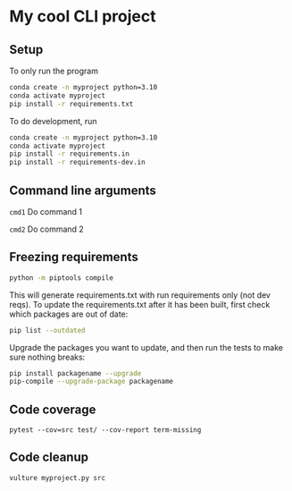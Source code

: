 # My cool CLI project

## Setup

To only run the program

```bash
conda create -n myproject python=3.10
conda activate myproject
pip install -r requirements.txt
```

To do development, run

```bash
conda create -n myproject python=3.10
conda activate myproject
pip install -r requirements.in
pip install -r requirements-dev.in
```

## Command line arguments

`cmd1`
Do command 1

`cmd2`
Do command 2

## Freezing requirements

```bash
python -m piptools compile
```

This will generate requirements.txt with run requirements only (not dev reqs). To update the requirements.txt after it has been built, first check which packages are out of date:

```bash
pip list --outdated
```

Upgrade the packages you want to update, and then run the tests to make sure nothing breaks:

```bash
pip install packagename --upgrade
pip-compile --upgrade-package packagename
```

## Code coverage

`pytest --cov=src test/ --cov-report term-missing`

## Code cleanup

`vulture myproject.py src`
